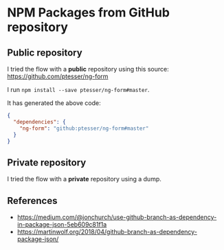 # NPM Packages from GitHub repository

## Public repository

I tried the flow with a **public** repository using this source: https://github.com/ptesser/ng-form

I run `npm install --save ptesser/ng-form#master`.

It has generated the above code:

```JSON
{
  "dependencies": {
    "ng-form": "github:ptesser/ng-form#master"
  }
}
```

## Private repository

I tried the flow with a **private** repository using a dump.




## References

- https://medium.com/@jonchurch/use-github-branch-as-dependency-in-package-json-5eb609c81f1a
- https://martinwolf.org/2018/04/github-branch-as-dependency-package-json/